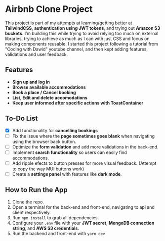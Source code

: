 # Airbnb Clone Project

This project is part of my attempts at learning/getting better at **TailwindCSS**, **authentication using JWT tokens**, and trying out **Amazon S3 buckets**. I’m building this while trying to avoid relying too much on external libraries, 
trying to achieve as much as I can with just CSS and focus on making components reusable. 
I started this project following a tutorial from "Coding with Dawid" youtube channel, and then kept adding features, validations and user feedback.


## Features

- **Sign up and log in**
- **Browse available accommodations** 
- **Book a place / Cancel booking**
- **List, Edit and delete accomodations**
- **Keep user informed after specific actions with ToastContainer**

## To-Do List

- [x] Add functionality for **cancelling bookings**
- [ ] Fix the issue where the **page sometimes goes blank** when navigating using the browser back button.
- [ ] Optimize the **form validation** and add more validations in the back-end.
- [ ] Implement **search functionality** so users can easily find accommodations.
- [ ] Add ripple efects to button presses for more visual feedback. (Attempt to copy the way MUI buttons work)
- [ ] Create a **settings panel** with features like **dark mode**.

## How to Run the App

1. Clone the repo.
2. Open a terminal for the back-end and front-end, navigating to api and client respectively.
3. Run `npm install` to grab all dependencies.
4. Configure your `.env` file with your **JWT secret**, **MongoDB connection string**, and **AWS S3 credentials**.
5. Run the backend and front-end with `yarn dev`
